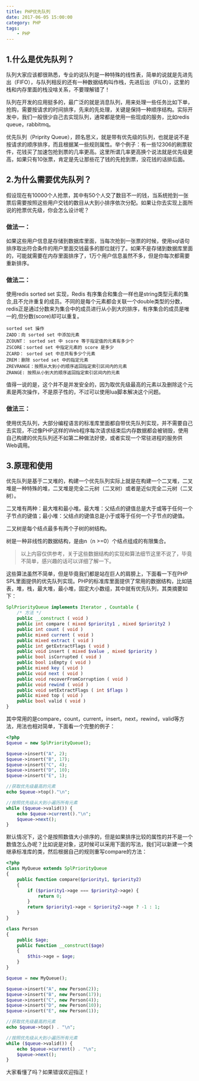 ```yaml
---
title: PHP优先队列
date: 2017-06-05 15:00:00
category: PHP
tags: 
    - PHP
---
```


## 1.什么是优先队列？

队列大家应该都很熟悉，专业的说队列是一种特殊的线性表，简单的说就是先进先出（FIFO），与队列相反的还有一种数据结构叫作栈，先进后出（FILO），这里的栈和内存里面的栈没啥关系，不要理解错了！

队列在开发的应用挺多的，最广泛的就是消息队列，用来处理一些任务比如下单，抢购，需要按请求的时间排序，先来的先处理，关键是保持一种顺序结构。实际开发中，我们一般很少自己去实现队列，通常都是使用一些现成的服务，比如redis queue，rabbitmq。

优先队列（Priprity Queue），顾名思义，就是带有优先级的队列，也就是说不是按请求的顺序排序，而且根据某一些规则属性。举个例子：有一些12306的刷票软件，花钱买了加速包抢到票的几率更高。这里所谓几率更高换个说法就是优先级更高，如果只有10张票，肯定是先让那些花了钱的先抢到票，没花钱的话排后面。

<!--more-->

## 2.为什么需要优先队列？

假设现在有10000个人抢票，其中有50个人交了数目不一的钱，当系统抢到一张票后需要按照这些用户交钱的数目从大到小排序依次分配。如果让你去实现上面所说的抢票优先级，你会怎么设计呢？

### 做法一：

如果这些用户信息是存储到数据库里面，当每次抢到一张票的时候，使用sql语句排序取出符合条件的用户里面交钱最多的那位就行了。如果不是存储到数据库里面的，可能就需要在内存里面排序了，1万个用户信息虽然不多，但是你每次都需要重新排序。


### 做法二：

使用redis sorted set 实现，Redis 有序集合和集合一样也是string类型元素的集合,且不允许重复的成员。不同的是每个元素都会关联一个double类型的分数，redis正是通过分数来为集合中的成员进行从小到大的排序，有序集合的成员是唯一的,但分数(score)却可以重复。
```shell
sorted set 操作
ZADD：向 sorted set 中添加元素
ZCOUNT： sorted set 中 score 等于指定值的元素有多少个
ZSCORE：sorted set 中指定元素的 score 是多少
ZCARD： sorted set 中总共有多少个元素
ZREM：删除 sorted set 中的指定元素
ZREVRANGE：按照从大到小的顺序返回指定索引区间内的元素
ZRANGE: 按照从小到大的顺序返回指定索引区间内的元素
```
值得一说的是，这个并不是并发安全的，因为取优先级最高的元素以及删除这个元素是两次操作，不是原子性的，不过可以使用lua脚本解决这个问题。

### 做法三：

使用优先队列，大部分编程语言的标准库里面都自带优先队列实现，并不需要自己去实现，不过像PHP这样的Web程序每次请求结束后内存数据都会被销毁，使用自己构建的优先队列还不如第二种做法好使，或者实现一个常驻进程的服务供Web调用。


## 3.原理和使用

优先队列是基于二叉堆的，构建一个优先队列实际上就是在构建一个二叉堆，二叉堆是一种特殊的堆，二叉堆是完全二元树（二叉树）或者是近似完全二元树（二叉树）。

二叉堆有两种：最大堆和最小堆。最大堆：父结点的键值总是大于或等于任何一个子节点的键值；最小堆：父结点的键值总是小于或等于任何一个子节点的键值。

二叉树是每个结点最多有两个子树的树结构。

树是一种非线性的数据结构，是由n（n >=0）个结点组成的有限集合。

>以上内容仅供参考，关于这些数据结构的实现和算法细节这里不说了，毕竟不简单，感兴趣的话可以详细了解一下。

这些算法虽然不简单，但是毕竟我们都是站在巨人的肩膀上，下面看一下在PHP SPL里面提供的优先队列实现。PHP的标准库里面提供了常用的数据结构，比如链表，堆，栈，最大堆，最小堆，固定大小数组，其中就有优先队列，其类摘要如下：
```php
SplPriorityQueue implements Iterator , Countable {
    /* 方法 */
    public __construct ( void )
    public int compare ( mixed $priority1 , mixed $priority2 )
    public int count ( void )
    public mixed current ( void )
    public mixed extract ( void )
    public int getExtractFlags ( void )
    public void insert ( mixed $value , mixed $priority )
    public bool isCorrupted ( void )
    public bool isEmpty ( void )
    public mixed key ( void )
    public void next ( void )
    public void recoverFromCorruption ( void )
    public void rewind ( void )
    public void setExtractFlags ( int $flags )
    public mixed top ( void )
    public bool valid ( void )
}
```
其中常用的是compare，count，current，insert，next，rewind，valid等方法，用法也相对简单，下面看一个完整的例子：
```php
<?php
$queue = new SplPriorityQueue();

$queue->insert("A", 2);
$queue->insert("B", 17);
$queue->insert("C", 4);
$queue->insert("D", 10);
$queue->insert("E", 1);

//获取优先级最高的元素
echo $queue->top()."\n";

//按照优先级从大到小遍历所有元素
while ($queue->valid()) {
    echo $queue->current()."\n";
    $queue->next();
}
```

默认情况下，这个是按照数值大小排序的，但是如果排序比较的属性的并不是一个数值怎么办呢？比如说是对象，这时候可以采用下面的写法，我们可以新建一个类继承标准库的类，然后根据自己的规则重写compare的方法：
```php
<?php
class MyQueue extends SplPriorityQueue
{
    public function compare($priority1, $priority2)
    {
        if ($priority1->age === $priority2->age) {
            return 0;
        }
        return $priority1->age < $priority2->age ? -1 : 1;
    }
}

class Person
{
    public $age;
    public function __construct($age)
    {
        $this->age = $age;
    }
}

$queue = new MyQueue();

$queue->insert("A", new Person(2));
$queue->insert("B", new Person(17));
$queue->insert("C", new Person(4));
$queue->insert("D", new Person(10));
$queue->insert("E", new Person(1));

//获取优先级最高的元素
echo $queue->top() . "\n";

//按照优先级从大到小遍历所有元素
while ($queue->valid()) {
    echo $queue->current() . "\n";
    $queue->next();
}
```

大家看懂了吗？如果错误欢迎指正！





